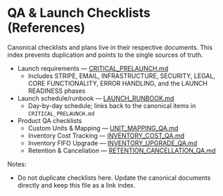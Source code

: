 # QA & Launch Checklists (References)

Canonical checklists and plans live in their respective documents. This index prevents duplication and points to the single sources of truth.

- Launch requirements — [CRITICAL_PRELAUNCH.md](CRITICAL_PRELAUNCH.md)
  - Includes STRIPE, EMAIL, INFRASTRUCTURE, SECURITY, LEGAL, CORE FUNCTIONALITY, ERROR HANDLING, and the LAUNCH READINESS phases
- Launch schedule/runbook — [LAUNCH_RUNBOOK.md](LAUNCH_RUNBOOK.md)
  - Day-by-day schedule; links back to the canonical items in `CRITICAL_PRELAUNCH.md`
- Product QA checklists
  - Custom Units & Mapping — [UNIT_MAPPING_QA.md](UNIT_MAPPING_QA.md)
  - Inventory Cost Tracking — [INVENTORY_COST_QA.md](INVENTORY_COST_QA.md)
  - Inventory FIFO Upgrade — [INVENTORY_UPGRADE_QA.md](INVENTORY_UPGRADE_QA.md)
  - Retention & Cancellation — [RETENTION_CANCELLATION_QA.md](RETENTION_CANCELLATION_QA.md)

Notes:
- Do not duplicate checklists here. Update the canonical documents directly and keep this file as a link index.